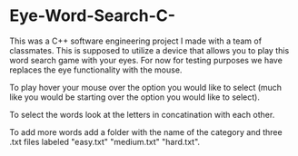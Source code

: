 # Eye-Word-Search-C-
This was a C++ software engineering project I made with a team of classmates. 
This is supposed to utilize a device that allows you to play this word search game with your eyes. 
For now for testing purposes we have replaces the eye functionality with the mouse.

To play hover your mouse over the option you would like to select (much like you would be starting over the option you would
like to select).

To select the words look at the letters in concatination with each other.

To add more words add a folder with the name of the category and three .txt files labeled "easy.txt" "medium.txt" "hard.txt".
